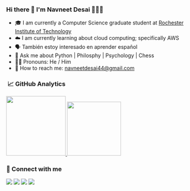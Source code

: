### Hi there 👋 I'm Navneet Desai 🧔🏻‍♂️ 

- 🎓 I am currently a Computer Science graduate student at [Rochester Institute of Technology](https://www.rit.edu/study/computer-science-ms)
- ☁️ I am currently learning about cloud computing; specifically AWS 
- 🗣️ También estoy interesado en aprender español
- 💬 Ask me about Python | Philosphy | Psychology | Chess
- 🧔🏻 Pronouns: He / Him
- 📧 How to reach me: <a href="mailto:navneetdesai44@gmail.com">navneetdesai44@gmail.com</a>

### &nbsp;📈 GitHub Analytics

<p align="left">
<a href="https://github.com/navneetdesai">
  <img height="160em" src="https://github-readme-stats-eight-theta.vercel.app/api?username=navneetdesai&show_icons=true&theme=dark&include_all_commits=true&count_private=true"/>
  <img height="145em" src="https://github-readme-stats-eight-theta.vercel.app/api/top-langs/?username=navneetdesai&layout=compact&langs_count=8&theme=dark"/>
 </a>
</p>

### 🔗 Connect with me
<p align="left">
<a href="mailto:navneetdesai44@gmail.com"><img src="https://img.shields.io/badge/Gmail-D14836?style=flat&logo=gmail&logoColor=white"/></a>
<a href="https://www.linkedin.com/in/navneet-desai/"><img src="https://img.shields.io/badge/-Navneet%20Desai-0077B5?style=flat&logo=Linkedin&logoColor=white"/></a>
<a href="https://leetcode.com/navneetdesai44/"><img src="https://img.shields.io/badge/-@navneetdesai44-191002?style=flat&logo=leetcode&logoColor=white"/></a>
<a href="https://stackoverflow.com/users/9947357/navneet-desai"><img src="https://img.shields.io/badge/-@navneetdesai44-white?style=flat&logo=stackoverflow&logoColor=orange"/></a>
</p>